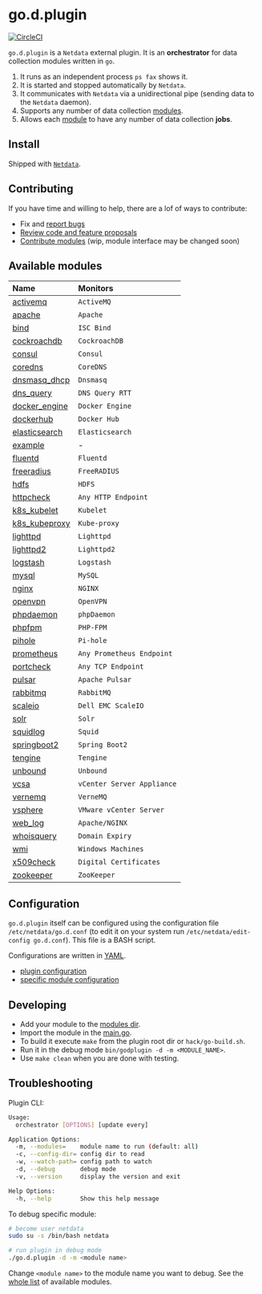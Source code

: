 # go.d.plugin

[![CircleCI](https://circleci.com/gh/netdata/go.d.plugin.svg?style=svg)](https://circleci.com/gh/netdata/go.d.plugin)

`go.d.plugin` is a `Netdata` external plugin. It is an **orchestrator** for data collection modules written in `go`.

1. It runs as an independent process `ps fax` shows it.
2. It is started and stopped automatically by `Netdata`.
3. It communicates with `Netdata` via a unidirectional pipe (sending data to the `Netdata` daemon).
4. Supports any number of data collection [modules](https://github.com/netdata/go.d.plugin/tree/master/modules).
5. Allows each [module](https://github.com/netdata/go.d.plugin/tree/master/modules) to have any number of data collection **jobs**.

## Install

Shipped with [`Netdata`](https://github.com/netdata/netdata).

## Contributing

If you have time and willing to help, there are a lof of ways to contribute:

-   Fix and [report bugs](https://github.com/netdata/go.d.plugin/issues/new)
-   [Review code and feature proposals](https://github.com/netdata/go.d.plugin/pulls)
-   [Contribute modules](https://github.com/netdata/go.d.plugin/blob/master/CONTRIBUTING.md) (wip, module interface may be changed soon)

## Available modules

| Name                                                                                      | Monitors                   |
| :---------------------------------------------------------------------------------------- | :------------------------- |
| [activemq](https://github.com/netdata/go.d.plugin/tree/master/modules/activemq)           | `ActiveMQ`                 |
| [apache](https://github.com/netdata/go.d.plugin/tree/master/modules/apache)               | `Apache`                   |
| [bind](https://github.com/netdata/go.d.plugin/tree/master/modules/bind)                   | `ISC Bind`                 |
| [cockroachdb](https://github.com/netdata/go.d.plugin/tree/master/modules/cockroachdb)     | `CockroachDB`              | 
| [consul](https://github.com/netdata/go.d.plugin/tree/master/modules/consul)               | `Consul`                   |
| [coredns](https://github.com/netdata/go.d.plugin/tree/master/modules/coredns)             | `CoreDNS`                  |
| [dnsmasq_dhcp](https://github.com/netdata/go.d.plugin/tree/master/modules/dnsmasq_dhcp)   | `Dnsmasq`                  |
| [dns_query](https://github.com/netdata/go.d.plugin/tree/master/modules/dnsquery)          | `DNS Query RTT`            |
| [docker_engine](https://github.com/netdata/go.d.plugin/tree/master/modules/docker_engine) | `Docker Engine`            |
| [dockerhub](https://github.com/netdata/go.d.plugin/tree/master/modules/dockerhub)         | `Docker Hub`               |
| [elasticsearch](https://github.com/netdata/go.d.plugin/tree/master/modules/elasticsearch) | `Elasticsearch`            |
| [example](https://github.com/netdata/go.d.plugin/tree/master/modules/example)             | -                          | 
| [fluentd](https://github.com/netdata/go.d.plugin/tree/master/modules/fluentd)             | `Fluentd`                  |
| [freeradius](https://github.com/netdata/go.d.plugin/tree/master/modules/freeradius)       | `FreeRADIUS`               |
| [hdfs](https://github.com/netdata/go.d.plugin/tree/master/modules/hdfs)                   | `HDFS`                     |
| [httpcheck](https://github.com/netdata/go.d.plugin/tree/master/modules/httpcheck)         | `Any HTTP Endpoint`        |
| [k8s_kubelet](https://github.com/netdata/go.d.plugin/tree/master/modules/k8s_kubelet)     | `Kubelet`                  |
| [k8s_kubeproxy](https://github.com/netdata/go.d.plugin/tree/master/modules/k8s_kubeproxy) | `Kube-proxy`               |
| [lighttpd](https://github.com/netdata/go.d.plugin/tree/master/modules/lighttpd)           | `Lighttpd`                 |
| [lighttpd2](https://github.com/netdata/go.d.plugin/tree/master/modules/lighttpd2)         | `Lighttpd2`                |
| [logstash](https://github.com/netdata/go.d.plugin/tree/master/modules/logstash)           | `Logstash`                 |
| [mysql](https://github.com/netdata/go.d.plugin/tree/master/modules/mysql)                 | `MySQL`                    |
| [nginx](https://github.com/netdata/go.d.plugin/tree/master/modules/nginx)                 | `NGINX`                    |
| [openvpn](https://github.com/netdata/go.d.plugin/tree/master/modules/openvpn)             | `OpenVPN`                  |
| [phpdaemon](https://github.com/netdata/go.d.plugin/tree/master/modules/phpdaemon)         | `phpDaemon`                |
| [phpfpm](https://github.com/netdata/go.d.plugin/tree/master/modules/phpfpm)               | `PHP-FPM`                  |
| [pihole](https://github.com/netdata/go.d.plugin/tree/master/modules/pihole)               | `Pi-hole`                  |
| [prometheus](https://github.com/netdata/go.d.plugin/tree/master/modules/prometheus)       | `Any Prometheus Endpoint`  |
| [portcheck](https://github.com/netdata/go.d.plugin/tree/master/modules/portcheck)         | `Any TCP Endpoint`         |
| [pulsar](https://github.com/netdata/go.d.plugin/tree/master/modules/portcheck)            | `Apache Pulsar`            |
| [rabbitmq](https://github.com/netdata/go.d.plugin/tree/master/modules/rabbitmq)           | `RabbitMQ`                 |
| [scaleio](https://github.com/netdata/go.d.plugin/tree/master/modules/scaleio)             | `Dell EMC ScaleIO`         |
| [solr](https://github.com/netdata/go.d.plugin/tree/master/modules/solr)                   | `Solr`                     |
| [squidlog](https://github.com/netdata/go.d.plugin/tree/master/modules/squidlog)           | `Squid`                    |
| [springboot2](https://github.com/netdata/go.d.plugin/tree/master/modules/springboot2)     | `Spring Boot2`             |
| [tengine](https://github.com/netdata/go.d.plugin/tree/master/modules/tengine)             | `Tengine`                  |
| [unbound](https://github.com/netdata/go.d.plugin/tree/master/modules/unbound)             | `Unbound`                  |
| [vcsa](https://github.com/netdata/go.d.plugin/tree/master/modules/vcsa)                   | `vCenter Server Appliance` |
| [vernemq](https://github.com/netdata/go.d.plugin/tree/master/modules/vernemq)             | `VerneMQ`                  | 
| [vsphere](https://github.com/netdata/go.d.plugin/tree/master/modules/vsphere)             | `VMware vCenter Server`    |
| [web_log](https://github.com/netdata/go.d.plugin/tree/master/modules/weblog)              | `Apache/NGINX`             |
| [whoisquery](https://github.com/netdata/go.d.plugin/tree/master/modules/whoisquery)       | `Domain Expiry`            |
| [wmi](https://github.com/netdata/go.d.plugin/tree/master/modules/wmi)                     | `Windows Machines`         |
| [x509check](https://github.com/netdata/go.d.plugin/tree/master/modules/x509check)         | `Digital Certificates`     |
| [zookeeper](https://github.com/netdata/go.d.plugin/tree/master/modules/zookeeper)         | `ZooKeeper`                |

## Configuration

`go.d.plugin` itself can be configured using the configuration file `/etc/netdata/go.d.conf`
(to edit it on your system run `/etc/netdata/edit-config go.d.conf`). This file is a BASH script.

Configurations are written in [YAML](http://yaml.org/).

-   [plugin configuration](https://github.com/netdata/go.d.plugin/blob/master/config/go.d.conf)
-   [specific module configuration](https://github.com/netdata/go.d.plugin/tree/master/config/go.d)

## Developing

-   Add your module to the [modules dir](https://github.com/netdata/go.d.plugin/tree/master/modules).
-   Import the module in the [main.go](https://github.com/netdata/go.d.plugin/blob/master/cmd/godplugin/main.go).
-   To build it execute `make` from the plugin root dir or `hack/go-build.sh`.
-   Run it in the debug mode `bin/godplugin -d -m <MODULE_NAME>`.
-   Use `make clean` when you are done with testing.

## Troubleshooting

Plugin CLI:

```sh
Usage:
  orchestrator [OPTIONS] [update every]

Application Options:
  -m, --modules=    module name to run (default: all)
  -c, --config-dir= config dir to read
  -w, --watch-path= config path to watch
  -d, --debug       debug mode
  -v, --version     display the version and exit

Help Options:
  -h, --help        Show this help message
```

To debug specific module:

```sh
# become user netdata
sudo su -s /bin/bash netdata

# run plugin in debug mode
./go.d.plugin -d -m <module name>
```

Change `<module name>` to the module name you want to debug.
See the [whole list](#available-modules) of available modules.
